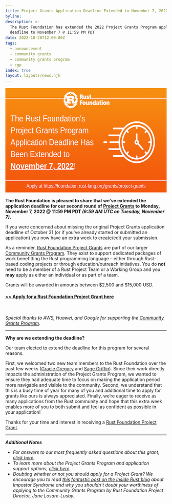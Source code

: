 ```yaml
---
title: Project Grants Application Deadline Extended to November 7, 2022
byline:
description: >-
  The Rust Foundation has extended the 2022 Project Grants Program application
  deadline to November 7 @ 11:59 PM PDT 
date: 2022-10-28T12:00:00Z
tags:
  - announcement
  - community grants
  - community grants program
  - cgp
index: true
layout: layouts/news.njk
---
```

<img width="580" height="326" alt="Orange gradient background with white rust foundation logo up top (letter &quot;R&quot; inside gear icon) with the following white bolded text: &quot;The Project Grants Application Deadline has been extended to November, 7, 2022&quot;. To the right of this text is a white line graphic of a clock speeding by. This section is separated by a white horizonal line. Underneath the line is white text that says &quot;Apply now: https://sky-winds.cloudvent.net/grants/project-grants&quot;" title="Project Grants 2022 Application Deadline Extended to November 7" src="/img/news/2022-10-28-project-grants-deadline-extension/project-grants-deadline.png" />

**The Rust Foundation is pleased to share that we’ve extended the application deadline for our second round of&nbsp;[<u>Project Grants</u>](https://foundation.rust-lang.org/grants/project-grants/) to Monday, November 7, 2022 @ 11:59 PM PDT&nbsp;*(6:59 AM UTC on Tuesday, November 7)*.**

If you were concerned about missing the original Project Grants application deadline of October 31 (or if you've already started or submitted an application) you now have an extra week to create/edit your submission.

As a reminder, [<u>Rust Foundation Project Grants</u>](https://foundation.rust-lang.org/grants/project-grants/) are part of our larger [<u>Community Grants Program</u>](https://foundation.rust-lang.org/grants/). They exist to support dedicated packages of work benefitting the Rust programming language – either through Rust-based coding projects or through education/outreach initiatives. You do **not** need to be a member of a Rust Project Team or a Working Group and you **may** apply as either an individual or as part of a team.&nbsp;

Grants will be awarded in amounts between $2,500 and $15,000 USD.&nbsp;

#### [**<u>&gt;&gt; Apply for a Rust Foundation Project Grant here</u>**](https://app.smarterselect.com/programs/80957-Rust-Foundation)

&nbsp;

*Special thanks to AWS, Huawei, and Google for supporting the&nbsp;*[*<u>Community Grants Program</u>*](https://foundation.rust-lang.org/grants/)*.*​​​​​

---

**Why are we extending the deadline?**

Our team elected to extend the deadline for this program for several reasons.

First, we welcomed two new team members to the Rust Foundation over the past few weeks ([<u>Gracie Gregory</u>](https://foundation.rust-lang.org/news/2022-10-06-welcome-gracie-gregory-director-of-communications/) and&nbsp;[<u>Sage Griffi</u>n](__notset__)). Since their work directly impacts the administration of the Project Grants Program, we wanted to ensure they had adequate time to focus on making the application period more navigable and visible to the community. Second, we understand that this is a busy time of year for many of you and additional time to apply for grants like ours is always appreciated. Finally, we’re eager to receive as many applications from the Rust community and hope that this extra week enables more of you to both submit and feel as confident as possible in your application\!&nbsp;

Thanks for your time and interest in receiving a&nbsp;[<u>Rust Foundation Project Grant</u>](https://foundation.rust-lang.org/grants/project-grants/).

---

***Additional Notes***

* *For answers to our most frequently asked questions about this grant, [<u>click here</u>](https://foundation.rust-lang.org/grants-faqs/#project-grants).&nbsp;*
* *To learn more about the Project Grants Program and application support options, [<u>click here</u>](https://foundation.rust-lang.org/grants/project-grants/).&nbsp;*
* *Doubting whether or not you should apply for a Project Grant? We encourage you to read [this fantastic post on the Inside Rust blog](https://blog.rust-lang.org/inside-rust/2022/04/19/imposter-syndrome.html)&nbsp;about Impostor Syndrome and why you shouldn't doubt your worthiness of applying to the Community Grants Program by Rust Foundation Project Director, Jane Losare-Lusby.&nbsp;*